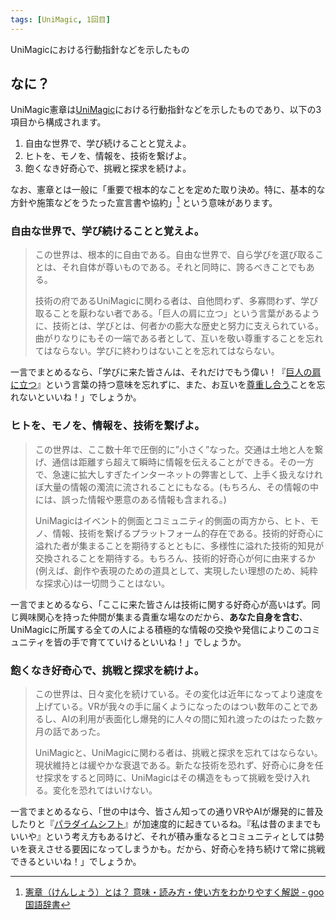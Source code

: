```yaml
---
tags: [UniMagic, 1回目]
---
```


UniMagicにおける行動指針などを示したもの

## なに？

UniMagic憲章は[UniMagic](./UniMagic)における行動指針などを示したものであり、以下の3項目から構成されます。

1. 自由な世界で、学び続けることと覚えよ。
2. ヒトを、モノを、情報を、技術を繋げよ。
3. 飽くなき好奇心で、挑戦と探求を続けよ。

なお、憲章とは一般に「重要で根本的なことを定めた取り決め。特に、基本的な方針や施策などをうたった宣言書や協約」[^1] という意味があります。

### 自由な世界で、学び続けることと覚えよ。

> この世界は、根本的に自由である。自由な世界で、自ら学びを選び取ることは、それ自体が尊いものである。それと同時に、誇るべきことでもある。
>
> 技術の府であるUniMagicに関わる者は、自他問わず、多寡問わず、学び取ることを厭わない者である。「巨人の肩に立つ」という言葉があるように、技術とは、学びとは、何者かの膨大な歴史と努力に支えられている。曲がりなりにもその一端である者として、互いを敬い尊重することを忘れてはならない。学びに終わりはないことを忘れてはならない。

一言でまとめるなら、「学びに来た皆さんは、それだけでもう偉い！『[巨人の肩に立つ](../か行/巨人の肩に立つ)』という言葉の持つ意味を忘れずに、また、お互いを[尊重し合う](../さ行/尊重し合う)ことを忘れないといいね！」でしょうか。

### ヒトを、モノを、情報を、技術を繋げよ。

> この世界は、ここ数十年で圧倒的に”小さく”なった。交通は土地と人を繋げ、通信は距離すら超えて瞬時に情報を伝えることができる。その一方で、急速に拡大しすぎたインターネットの弊害として、上手く扱えなけれぼ大量の情報の濁流に流されることにもなる。(もちろん、その情報の中には、誤った情報や悪意のある情報も含まれる。)
>
> UniMagicはイベント的側面とコミュニティ的側面の両方から、ヒト、モノ、情報、技術を繋げるプラットフォーム的存在である。技術的好奇心に溢れた者が集まることを期待するとともに、多様性に溢れた技術的知見が交換されることを期待する。もちろん、技術的好奇心が何に由来するか(例えば、創作や表現のための道具として、実現したい理想のため、純粋な探求心)は一切問うことはない。

一言でまとめるなら、「ここに来た皆さんは技術に関する好奇心が高いはず。同じ興味関心を持った仲間が集まる貴重な場なのだから、**あなた自身を含む**、UniMagicに所属する全ての人による積極的な情報の交換や発信によりこのコミュニティを皆の手で育てていけるといいね！」でしょうか。

### 飽くなき好奇心で、挑戦と探求を続けよ。

> この世界は、日々変化を続けている。その変化は近年になってより速度を上げている。VRが我々の手に届くようになったのはつい数年のことであるし、AIの利用が表面化し爆発的に人々の間に知れ渡ったのはたった数ヶ月の話であった。
>
> UniMagicと、UniMagicに関わる者は、挑戦と探求を忘れてはならない。現状維持とは緩やかな衰退である。新たな技術を恐れず、好奇心に身を任せ探求をすると同時に、UniMagicはその構造をもって挑戦を受け入れる。変化を恐れてはいけない。

一言でまとめるなら、「世の中は今、皆さん知っての通りVRやAIが爆発的に普及したりと『[パラダイムシフト](../は行/パラダイムシフト)』が加速度的に起きているね。『私は昔のままでもいいや』という考え方もあるけど、それが積み重なるとコミュニティとしては勢いを衰えさせる要因になってしまうかも。だから、好奇心を持ち続けて常に挑戦できるといいね！」でしょうか。

[^1]: [憲章（けんしょう）とは？ 意味・読み方・使い方をわかりやすく解説 - goo国語辞書](https://dictionary.goo.ne.jp/word/憲章/)

